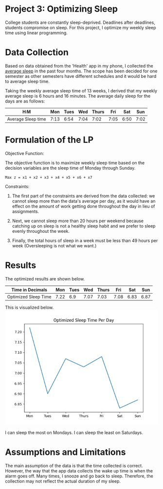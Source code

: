 # Project 3: Optimizing Sleep
College students are constantly sleep-deprived. Deadlines after deadlines, students compromise on sleep. For this project, I optimize my weekly sleep time using linear programming.

# Data Collection
Based on data obtained from the 'Health' app in my phone, I collected the [average sleep](./sleep_data.csv) in the past four months.
The scope has been decided for one semester as other semesters have different schedules and it would be hard to average sleep time.

Taking the weekly average sleep time of 13 weeks, I derived that my weekly average sleep is 6 hours and 16 minutes. 
The average daily sleep for the days are as follows:

H:M | Mon | Tues | Wed | Thurs | Fri | Sat | Sun
-- | -- | -- | -- | -- | -- | -- | --
Average Sleep time | 7:13 | 6:54| 7:04 | 7:02 | 7:05| 6:50 | 7:02

# Formulation of the LP

Objective Function:

The objective function is to maximize weekly sleep time based on the decision variables are the sleep time of Monday through Sunday. 
```(python)
Max z = x1 + x2 + x3 + x4 + x5 + x6 + x7
```

Constraints:
1. The first part of the constraints are derived from the data collected: we cannot sleep more than the data's average per day, as it would have an effect on the amount of work getting done throughout the day in lieu of assignments.

2. Next, we cannot sleep more than 20 hours per weekend because catching up on sleep is not a healthy sleep habit and we prefer to sleep evenly throughout the week.
3. Finally, the total hours of sleep in a week must be less than 49 hours per week (Oversleeping is not what we want.)

# Results

The optimized results are shown below. 

Time in Decimals | Mon | Tues | Wed | Thurs | Fri | Sat | Sun
-- | -- | -- | -- | -- | -- | -- | --
Optimized Sleep Time | 7.22| 6.9 | 7.07 | 7.03 | 7.08 | 6.83 | 6.87

This is visualized below.
![Result Graph](output.png)

I can sleep the most on Mondays. I can sleep the least on Saturdays.

# Assumptions and Limitations
The main assumption of the data is that the time collected is correct. However, the way that the app data collects the wake up time is when the alarm goes off. Many times, I snooze and go back to sleep. Therefore, the collection may not reflect the actual duration of my sleep.